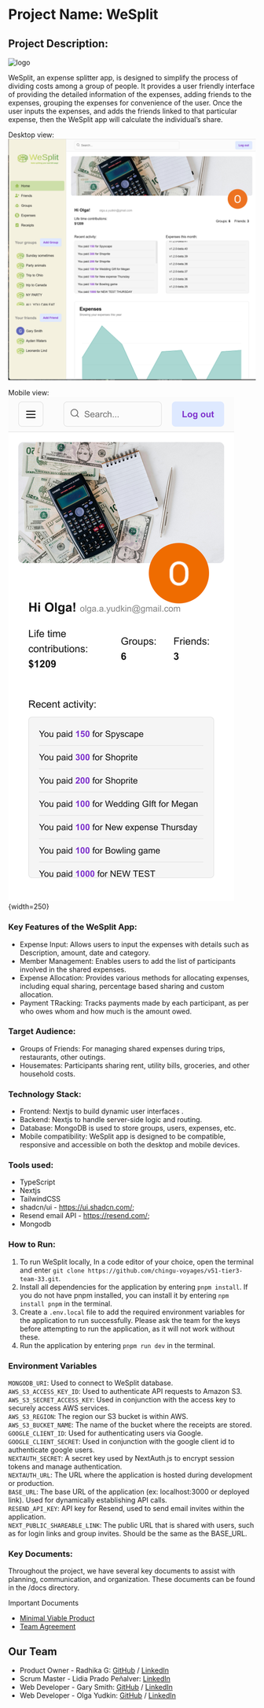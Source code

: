 # Project Name: WeSplit

## Project Description: 

![logo](/public/images/logo/app-logo-landscape.png)

WeSplit, an expense splitter app, is designed to simplify the process of dividing costs among a group of people. It provides a user friendly interface of providing the detailed information of the expenses, adding friends to the expenses, grouping the expenses for convenience of the user. Once the user inputs the expenses, and adds the friends linked to that particular expense, then the WeSplit app will calculate the individual’s share. 

Desktop view:
![desktop screenshot](/public/images/desktop.png)


Mobile view:
![desktop screenshot](/public/images/mobile.png){width=250}

### Key Features of the WeSplit App:
 - Expense Input: Allows users to input the expenses with details such as Description, amount, date and category.
 - Member Management: Enables users to add the list of participants involved in the shared expenses.
- Expense Allocation: Provides various methods for allocating expenses, including equal sharing, percentage based sharing and custom allocation.
 - Payment TRacking: Tracks payments made by each participant, as per who owes whom and how much is the amount owed.

### Target Audience:

- Groups of Friends: For managing shared expenses during trips, restaurants, other outings.
- Housemates: Participants sharing rent, utility bills, groceries, and other household costs.

### Technology Stack:	
- Frontend: Nextjs to build dynamic user interfaces .
- Backend: Nextjs to handle server-side logic and routing.
- Database: MongoDB is used to store groups, users, expenses, etc.
- Mobile compatibility: WeSplit app is designed to be compatible, responsive and accessible on both the desktop and mobile devices.

### Tools used:
- TypeScript
- Nextjs
- TailwindCSS
- shadcn/ui - https://ui.shadcn.com/; 
- Resend email API - https://resend.com/;
- Mongodb


### How to Run:

1. To run WeSplit locally, In a code editor of your choice, open the terminal and enter `git clone https://github.com/chingu-voyages/v51-tier3-team-33.git`.
2. Install all dependencies for the application by entering `pnpm install`. If you do not have pnpm installed, you can install it by entering `npm install pnpm` in the terminal.
3. Create a `.env.local` file to add the required environment variables for the application to run successfully. Please ask the team for the keys before attempting to run the application, as it will not work without these.
4. Run the application by entering `pnpm run dev` in the terminal.

### Environment Variables

`MONGODB_URI`: Used to connect to WeSplit database.<br>
`AWS_S3_ACCESS_KEY_ID`: Used to authenticate API requests to Amazon S3.<br>
`AWS_S3_SECRET_ACCESS_KEY`: Used in conjunction with the access key to securely access AWS services.<br>
`AWS_S3_REGION`: The region our S3 bucket is within AWS.<br>
`AWS_S3_BUCKET_NAME`: The name of the bucket where the receipts are stored.<br>
`GOOGLE_CLIENT_ID`: Used for authenticating users via Google.<br>
`GOOGLE_CLIENT_SECRET`: Used in conjunction with the google client id to authenticate google users.<br>
`NEXTAUTH_SECRET`: A secret key used by NextAuth.js to encrypt session tokens and manage authentication.<br>
`NEXTAUTH_URL`: The URL where the application is hosted during development or production.<br>
`BASE_URL`: The base URL of the application (ex: localhost:3000 or deployed link). Used for dynamically establishing API calls.<br>
`RESEND_API_KEY`: API key for Resend, used to send email invites within the application.<br>
`NEXT_PUBLIC_SHAREABLE_LINK`: The public URL that is shared with users, such as for login links and group invites. Should be the same as the BASE_URL.

### Key Documents:
Throughout the project, we have several key documents to assist with planning, communication, and organization. These documents can be found in the /docs directory.

Important Documents

- [Minimal Viable Product](https://docs.google.com/spreadsheets/d/1jWDDm1A9fSXRAO0Z2B1TQfkbpM_NytfniXWWn2NmSlU/edit?usp=sharing)
- [Team Agreement](https://docs.google.com/document/d/1v8YNIgh0_Sig1qOPHAu0LiyJbrYvKbMQL-vlgvG91B4/edit?usp=sharing)

## Our Team

- Product Owner - Radhika G: [GitHub](https://github.com/goldilocks0164) / [LinkedIn](https://www.linkedin.com/in/radhika-godla-81335166)
- Scrum Master - Lidia Prado Peñalver:  [LinkedIn](https://www.linkedin.com/in/lidiaprado)
- Web Developer - Gary Smith: [GitHub](https://github.com/garysmith1933) / [LinkedIn](https://www.linkedin.com/in/garysmith1933/)
- Web Developer - Olga Yudkin: [GitHub](https://github.com/cvtqx) / [LinkedIn](https://www.linkedin.com/in/olga-yudkin/)




